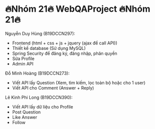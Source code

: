 # 🔥Nhóm 21🔥  WebQAProject 🔥Nhóm 21🔥

Nguyễn Duy Hùng (B19DCCN297):
- Frontend (html + css + js + jquery (ajax để call API)) <br>
- Thiết kế database (Sử dụng MySQL) <br>
- Spring Security để đăng ký, đăng nhập, phân quyền <br> 
- Sửa Profile <br>
- Admin API <br>

Đỗ Minh Hoàng (B19DCCN273): <br>
- Viết API lấy Question (Xem, tìm kiếm, lọc toàn bộ hoặc cho 1 user) <br>
- Viết API cho Comment (Answer + Reply) <br>

Lê Kinh Phi Long (B19DCCN390): <br>
- Viết API lấy dữ liệu cho Profile <br>
- Post Question <br>
- Like Answer <br>
- Follow <br>




